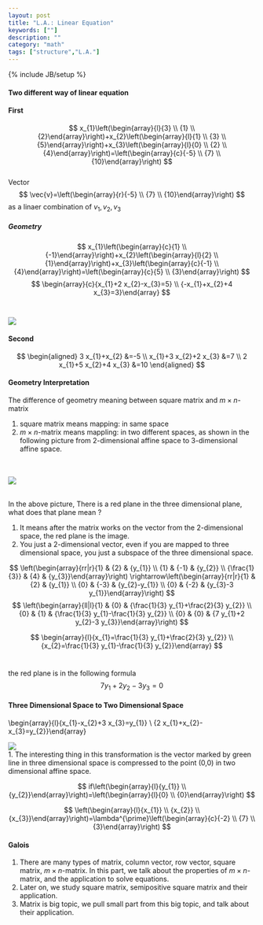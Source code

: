 ```yaml
---
layout: post
title: "L.A.: Linear Equation"
keywords: [""]
description: ""
category: "math"
tags: ["structure","L.A."]
---
```

{% include JB/setup %}
#### Two different way of linear equation
#### First
$$
x_{1}\left(\begin{array}{l}{3} \\ {1} \\
{2}\end{array}\right)+x_{2}\left(\begin{array}{l}{1} \\ {3} \\
{5}\end{array}\right)+x_{3}\left(\begin{array}{l}{0} \\ {2} \\
{4}\end{array}\right)=\left(\begin{array}{c}{-5} \\ {7} \\
{10}\end{array}\right)
$$ <br />
Vector 
$$
\vec{v}=\left(\begin{array}{r}{-5} \\ {7} \\ {10}\end{array}\right)
$$ as a linaer combination of $v_1,v_2,v_3$

##### Geometry
$$
x_{1}\left(\begin{array}{c}{1} \\
{-1}\end{array}\right)+x_{2}\left(\begin{array}{l}{2} \\
{1}\end{array}\right)+x_{3}\left(\begin{array}{c}{-1} \\
{4}\end{array}\right)=\left(\begin{array}{c}{5} \\ {3}\end{array}\right)
$$
$$
\begin{array}{c}{x_{1}+2 x_{2}-x_{3}=5} \\ {-x_{1}+x_{2}+4 x_{3}=3}\end{array}
$$
<br />
<br />
<img
src="{{IMAGE_PATH}}/math-structure-linear-algebra-linear-equation-affine.png">
#### Second
$$
\begin{aligned} 3 x_{1}+x_{2} &=-5 \\ x_{1}+3 x_{2}+2 x_{3} &=7 \\ 2 x_{1}+5
x_{2}+4 x_{3} &=10 \end{aligned}
$$



#### Geometry Interpretation
The difference of geometry meaning between square matrix and $m\times
   n$-matrix
1. square matrix means mapping: in same space
2. $m\times n$-matrix means mappling: in two different spaces, as shown in the
   following picture from
   2-dimensional affine space to 3-dimensional affine space. 
<br />
<br />
<img src="{{IMAGE_PATH}}/math-structure-linear-algebra-linear-equation.png">
<br />
<br />


In the above picture, There is a red plane in the three dimensional plane, what
does that plane mean ?
1. It means after the matrix works on the vector from the 2-dimensional space,
   the red plane is the image.
2. You just a 2-dimensional vector, even if you are mapped to three dimensional
   space, you just a subspace of the three dimensional space.

$$
\left(\begin{array}{rr|r}{1} & {2} & {y_{1}} \\ {1} & {-1} & {y_{2}} \\
{\frac{1}{3}} & {4} & {y_{3}}\end{array}\right)
\rightarrow\left(\begin{array}{rr|r}{1} & {2} & {y_{1}} \\ {0} & {-3} &
{y_{2}-y_{1}} \\ {0} & {-2} & {y_{3}-3 y_{1}}\end{array}\right)
$$
$$
\left(\begin{array}{ll|l}{1} & {0} & {\frac{1}{3} y_{1}+\frac{2}{3} y_{2}} \\
{0} & {1} & {\frac{1}{3} y_{1}-\frac{1}{3} y_{2}} \\ {0} & {0} & {7 y_{1}+2
y_{2}-3 y_{3}}\end{array}\right)
$$

$$
\begin{array}{l}{x_{1}=\frac{1}{3} y_{1}+\frac{2}{3} y_{2}} \\
{x_{2}=\frac{1}{3} y_{1}-\frac{1}{3} y_{2}}\end{array}
$$ <br />

the red plane is in the following formula <br />
$$
7y_1+2y_2-3y_3=0
$$
#### Three Dimensional Space to Two Dimensional Space
\begin{array}{l}{x_{1}-x_{2}+3 x_{3}=y_{1}} \\ {2
x_{1}+x_{2}-x_{3}=y_{2}}\end{array}
<br />

<img src="{{IMAGE_PATH}}/math-structure-linear-algebra-linear-equation-3-2.png">
<br />
1. The interesting thing in this transformation is the vector marked by green
   line in three dimensional space is compressed to the point (0,0) in two 
   dimensional affine space.

$$
if\left(\begin{array}{l}{y_{1}} \\
{y_{2}}\end{array}\right)=\left(\begin{array}{l}{0} \\ {0}\end{array}\right)
$$

$$
\left(\begin{array}{l}{x_{1}} \\ {x_{2}} \\
{x_{3}}\end{array}\right)=\lambda^{\prime}\left(\begin{array}{c}{-2} \\ {7} \\
{3}\end{array}\right)
$$
#### Galois
1. There are many types of matrix, column vector, row vector,
   square matrix, $m\times n$-matrix. In this part, we talk about the properties
   of $m\times n$-matrix, and the application to solve equations.
2. Later on, we study square matrix, semipositive square matrix and their
   application. 
3. Matrix is big topic, we pull small part from this big topic, and talk about
   their application.
